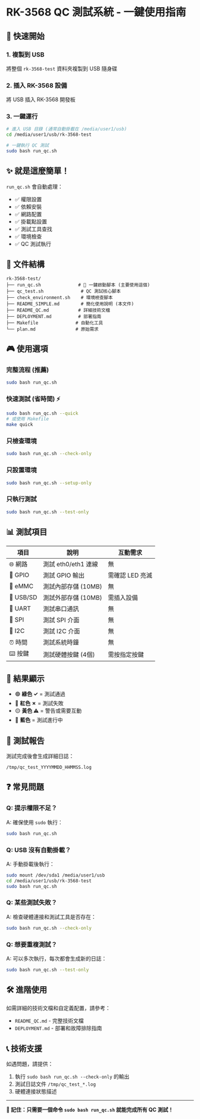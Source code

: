 # RK-3568 QC 測試系統 - 一鍵使用指南

## 🚀 快速開始

### 1. 複製到 USB
將整個 `rk-3568-test` 資料夾複製到 USB 隨身碟

### 2. 插入 RK-3568 設備
將 USB 插入 RK-3568 開發板

### 3. 一鍵運行
```bash
# 進入 USB 目錄 (通常自動掛載在 /media/user1/usb)
cd /media/user1/usb/rk-3568-test

# 一鍵執行 QC 測試
sudo bash run_qc.sh
```

## ✨ 就是這麼簡單！

`run_qc.sh` 會自動處理：
- ✅ 權限設置
- ✅ 依賴安裝
- ✅ 網路配置
- ✅ 掛載點設置
- ✅ 測試工具查找
- ✅ 環境檢查
- ✅ QC 測試執行

## 📁 文件結構
```
rk-3568-test/
├── run_qc.sh              # 🎯 一鍵啟動腳本 (主要使用這個)
├── qc_test.sh              # QC 測試核心腳本
├── check_environment.sh    # 環境檢查腳本
├── README_SIMPLE.md        # 簡化使用說明 (本文件)
├── README_QC.md           # 詳細技術文檔
├── DEPLOYMENT.md          # 部署指南
├── Makefile              # 自動化工具
└── plan.md               # 原始需求
```

## 🎮 使用選項

### 完整流程 (推薦)
```bash
sudo bash run_qc.sh
```

### 快速測試 (省時間) ⚡
```bash
sudo bash run_qc.sh --quick
# 或使用 Makefile
make quick
```

### 只檢查環境
```bash
sudo bash run_qc.sh --check-only
```

### 只設置環境
```bash
sudo bash run_qc.sh --setup-only
```

### 只執行測試
```bash
sudo bash run_qc.sh --test-only
```

## 📊 測試項目

| 項目 | 說明 | 互動需求 |
|------|------|----------|
| 🌐 網路 | 測試 eth0/eth1 連線 | 無 |
| 🔌 GPIO | 測試 GPIO 輸出 | 需確認 LED 亮滅 |
| 💾 eMMC | 測試內部存儲 (10MB) | 無 |
| 🔌 USB/SD | 測試外部存儲 (10MB) | 需插入設備 |
| 📡 UART | 測試串口通訊 | 無 |
| 🔄 SPI | 測試 SPI 介面 | 無 |
| 🔗 I2C | 測試 I2C 介面 | 無 |
| ⏰ 時間 | 測試系統時鐘 | 無 |
| ⌨️ 按鍵 | 測試硬體按鍵 (4個) | 需按指定按鍵 |

## 🎨 結果顯示

- 🟢 **綠色 ✓** = 測試通過
- 🔴 **紅色 ✗** = 測試失敗
- 🟡 **黃色 ⚠** = 警告或需要互動
- 🔵 **藍色** = 測試進行中

## 📝 測試報告

測試完成後會生成詳細日誌：
```
/tmp/qc_test_YYYYMMDD_HHMMSS.log
```

## ❓ 常見問題

### Q: 提示權限不足？
A: 確保使用 `sudo` 執行：
```bash
sudo bash run_qc.sh
```

### Q: USB 沒有自動掛載？
A: 手動掛載後執行：
```bash
sudo mount /dev/sda1 /media/user1/usb
cd /media/user1/usb/rk-3568-test
sudo bash run_qc.sh
```

### Q: 某些測試失敗？
A: 檢查硬體連接和測試工具是否存在：
```bash
sudo bash run_qc.sh --check-only
```

### Q: 想要重複測試？
A: 可以多次執行，每次都會生成新的日誌：
```bash
sudo bash run_qc.sh --test-only
```

## 🛠️ 進階使用

如需詳細的技術文檔和自定義配置，請參考：
- `README_QC.md` - 完整技術文檔
- `DEPLOYMENT.md` - 部署和故障排除指南

## 📞 技術支援

如遇問題，請提供：
1. 執行 `sudo bash run_qc.sh --check-only` 的輸出
2. 測試日誌文件 `/tmp/qc_test_*.log`
3. 硬體連接狀態描述

---

**🎯 記住：只需要一個命令 `sudo bash run_qc.sh` 就能完成所有 QC 測試！**
